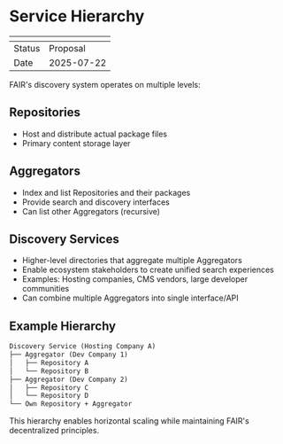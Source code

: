 # Service Hierarchy

| <!-- --> | <!-- -->   |
|----------|------------|
| Status   | Proposal   |
| Date     | 2025-07-22 |

FAIR's discovery system operates on multiple levels:

## Repositories
- Host and distribute actual package files
- Primary content storage layer

## Aggregators
- Index and list Repositories and their packages
- Provide search and discovery interfaces
- Can list other Aggregators (recursive)

## Discovery Services
- Higher-level directories that aggregate multiple Aggregators
- Enable ecosystem stakeholders to create unified search experiences
- Examples: Hosting companies, CMS vendors, large developer communities
- Can combine multiple Aggregators into single interface/API

## Example Hierarchy

```markdown
Discovery Service (Hosting Company A)
├── Aggregator (Dev Company 1)
│   ├── Repository A
│   └── Repository B
├── Aggregator (Dev Company 2)
│   ├── Repository C
│   └── Repository D
└── Own Repository + Aggregator
```

This hierarchy enables horizontal scaling while maintaining FAIR's decentralized principles.
